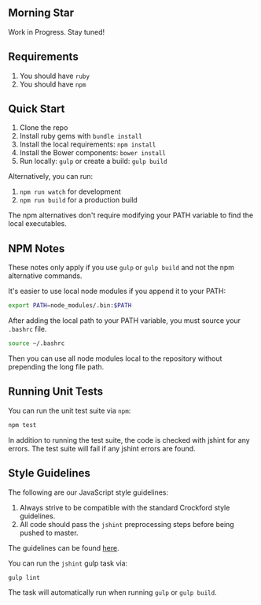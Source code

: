 ## Morning Star

Work in Progress. Stay tuned!

## Requirements

1. You should have `ruby`
1. You should have `npm`


## Quick Start

1. Clone the repo
1. Install ruby gems with `bundle install`
1. Install the local requirements: `npm install`
1. Install the Bower components: `bower install`
1. Run locally: `gulp` or create a build: `gulp build`

Alternatively, you can run:

1. `npm run watch` for development
1. `npm run build` for a production build

The npm alternatives don't require modifying your PATH variable to find
the local executables.

## NPM Notes

These notes only apply if you use `gulp` or `gulp build` and not the npm
alternative commands.

It's easier to use local node modules if you append it to your PATH:

```bash
export PATH=node_modules/.bin:$PATH
```

After adding the local path to your PATH variable, you must source your
`.bashrc` file.

```bash
source ~/.bashrc
```

Then you can use all node modules local to the repository without prepending
the long file path.

## Running Unit Tests

You can run the unit test suite via `npm`:

```bash
npm test
```

In addition to running the test suite, the code is checked with jshint for any
errors. The test suite will fail if any jshint errors are found.

## Style Guidelines

The following are our JavaScript style guidelines:

1. Always strive to be compatible with the standard Crockford style guidelines.
1. All code should pass the `jshint` preprocessing steps before being pushed to
master.

The guidelines can be found [here](http://javascript.crockford.com/code.html).

You can run the `jshint` gulp task via:

```bash
gulp lint
```

The task will automatically run when running `gulp` or `gulp build`.
